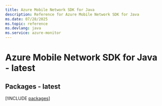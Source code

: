 ```yaml
---
title: Azure Mobile Network SDK for Java
description: Reference for Azure Mobile Network SDK for Java
ms.date: 07/28/2025
ms.topic: reference
ms.devlang: java
ms.service: azure-monitor
---
```

# Azure Mobile Network SDK for Java - latest
## Packages - latest
[!INCLUDE [packages](mobile-network-index.md)]